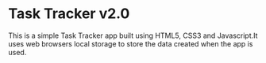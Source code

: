 # Task Tracker v2.0
This is a simple Task Tracker app built using HTML5, CSS3 and Javascript.It uses web browsers local storage to store the data created when the app is used.


